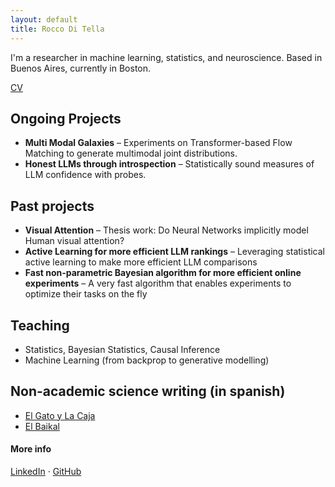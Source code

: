 ```yaml
---
layout: default
title: Rocco Di Tella
---
```

I'm a researcher in machine learning, statistics, and neuroscience. Based in Buenos Aires, currently in Boston.

[CV](https://roccoditella.github.io/cv.pdf)

## Ongoing Projects

- **Multi Modal Galaxies** – Experiments on Transformer-based Flow Matching to generate multimodal joint distributions.
- **Honest LLMs through introspection** – Statistically sound measures of LLM confidence with probes.

## Past projects
- **Visual Attention** – Thesis work: Do Neural Networks implicitly model Human visual attention?
- **Active Learning for more efficient LLM rankings** – Leveraging statistical active learning to make more efficient LLM comparisons
- **Fast non-parametric Bayesian algorithm for more efficient online experiments** – A very fast algorithm that enables experiments to optimize their tasks on the fly

## Teaching
- Statistics, Bayesian Statistics, Causal Inference
- Machine Learning (from backprop to generative modelling)

## Non-academic science writing (in spanish)
- [El Gato y La Caja](https://elgatoylacaja.com/author/roccoelgatoylacaja-com)
- [El Baikal](https://www.elbaikal.com/author/rocco-di-tella/)

#### More info

[LinkedIn](https://www.linkedin.com/in/rocco-di-tella-a10a03127/) · [GitHub](https://github.com/RoccoDiTella)
